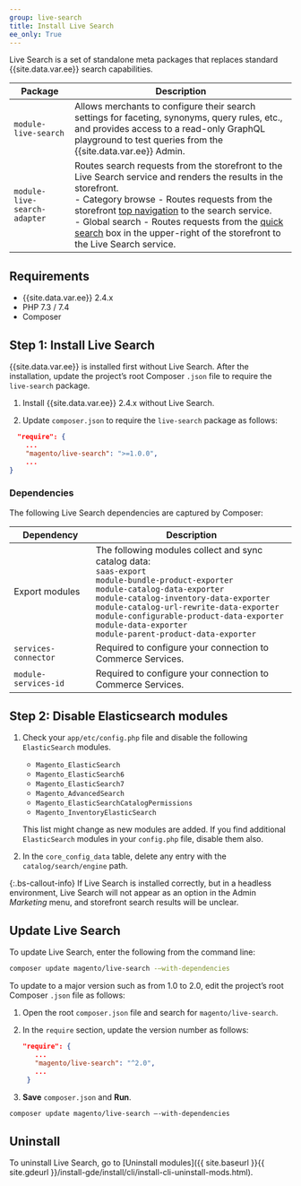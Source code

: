 ```yaml
---
group: live-search
title: Install Live Search
ee_only: True
---
```


Live Search is a set of standalone meta packages that replaces standard {{site.data.var.ee}} search capabilities.

|**Package**|**Description**|
|---|---|
|`module-live-search`|Allows merchants to configure their search settings for faceting, synonyms, query rules, etc., and provides access to a read-only GraphQL playground to test queries from the {{site.data.var.ee}} Admin. |
|`module-live-search-adapter`|Routes search requests from the storefront to the Live Search service and renders the results in the storefront. <br />- Category browse - Routes requests from the storefront [top navigation](https://docs.magento.com/user-guide/catalog/navigation-top.html) to the search service.<br />- Global search - Routes requests from the [quick search](https://docs.magento.com/user-guide/catalog/search-quick.html) box in the upper-right of the storefront to the Live Search service.|

## Requirements

-  {{site.data.var.ee}} 2.4.x
-  PHP 7.3 / 7.4
-  Composer

## Step 1: Install Live Search

{{site.data.var.ee}} is installed first without Live Search. After the installation, update the project’s root Composer `.json` file to require the `live-search` package.

1. Install {{site.data.var.ee}} 2.4.x without Live Search.

1. Update `composer.json` to require the `live-search` package as follows:

  ```json
    "require": {
      ...
      "magento/live-search": ">=1.0.0",
      ...
  }
   ```

### Dependencies

The following Live Search dependencies are captured by Composer:

|**Dependency**|**Description**|
|---|---|
|Export modules|The following modules collect and sync catalog data:<br />`saas-export`<br />`module-bundle-product-exporter`<br />`module-catalog-data-exporter`<br />`module-catalog-inventory-data-exporter`<br />`module-catalog-url-rewrite-data-exporter`<br />`module-configurable-product-data-exporter`<br />`module-data-exporter`<br />`module-parent-product-data-exporter`|
|`services-connector`|Required to configure your connection to Commerce Services.|
|`module-services-id`|Required to configure your connection to Commerce Services.|

## Step 2: Disable Elasticsearch modules

1. Check your `app/etc/config.php` file and disable the following `ElasticSearch` modules.

   -  `Magento_ElasticSearch`
   -  `Magento_ElasticSearch6`
   -  `Magento_ElasticSearch7`
   -  `Magento_AdvancedSearch`
   -  `Magento_ElasticSearchCatalogPermissions`
   -  `Magento_InventoryElasticSearch`

   This list might change as new modules are added. If you find additional `ElasticSearch` modules in your `config.php` file, disable them also.

1. In the `core_config_data` table, delete any entry with the `catalog/search/engine` path.

{:.bs-callout-info}
If Live Search is installed correctly, but in a headless environment, Live Search will not appear as an option in the Admin _Marketing_ menu, and storefront search results will be unclear.
## Update Live Search

To update Live Search, enter the following from the command line:

```bash
composer update magento/live-search -–with-dependencies
```

To update to a major version such as from 1.0 to 2.0, edit the project’s root Composer `.json` file as follows:

1. Open the root `composer.json` file and search for `magento/live-search`.

1. In the `require` section, update the version number as follows:

   ```json
   "require": {
      ...
      "magento/live-search": "^2.0",
      ...
    }
   ```

1. **Save** `composer.json` and **Run**.

  ```bash
  composer update magento/live-search –-with-dependencies
  ```

## Uninstall

To uninstall Live Search, go to [Uninstall modules]({{ site.baseurl }}{{ site.gdeurl }}/install-gde/install/cli/install-cli-uninstall-mods.html).
